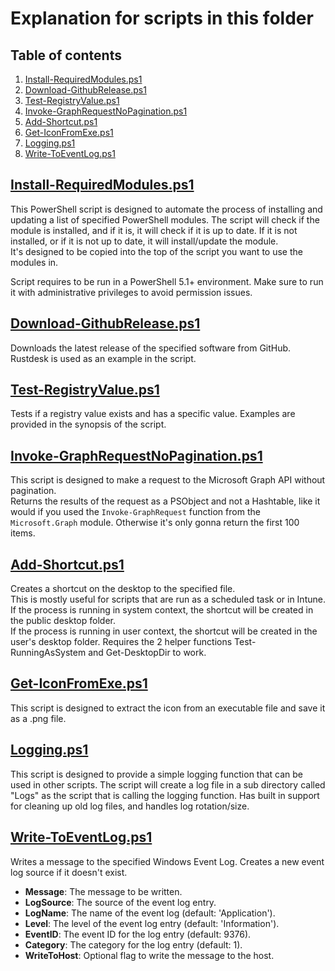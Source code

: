 # Explanation for scripts in this folder

## Table of contents <!-- omit in toc -->

1. [Install-RequiredModules.ps1](#install-requiredmodulesps1)
2. [Download-GithubRelease.ps1](#download-githubreleaseps1)
3. [Test-RegistryValue.ps1](#test-registryvalueps1)
4. [Invoke-GraphRequestNoPagination.ps1](#invoke-graphrequestnopaginationps1)
5. [Add-Shortcut.ps1](#add-shortcutps1)
6. [Get-IconFromExe.ps1](#get-iconfromexeps1)
7. [Logging.ps1](#loggingps1)
8. [Write-ToEventLog.ps1](#write-toeventlogps1)

## [Install-RequiredModules.ps1](/Scripts/Install-RequiredModules.ps1)

This PowerShell script is designed to automate the process of installing and updating a list of specified PowerShell modules. The script will check if the module is installed, and if it is, it will check if it is up to date. If it is not installed, or if it is not up to date, it will install/update the module.  
It's designed to be copied into the top of the script you want to use the modules in.

Script requires to be run in a PowerShell 5.1+ environment. Make sure to run it with administrative privileges to avoid permission issues.

## [Download-GithubRelease.ps1](/Scripts/Download-GithubRelease.ps1)

Downloads the latest release of the specified software from GitHub.  
Rustdesk is used as an example in the script.

## [Test-RegistryValue.ps1](/Scripts/Test-RegistryValue.ps1)

Tests if a registry value exists and has a specific value.
Examples are provided in the synopsis of the script.

## [Invoke-GraphRequestNoPagination.ps1](/Scripts/Invoke-GraphRequestNoPagination.ps1)

This script is designed to make a request to the Microsoft Graph API without pagination.  
Returns the results of the request as a PSObject and not a Hashtable, like it would if you used the `Invoke-GraphRequest` function from the `Microsoft.Graph` module.
Otherwise it's only gonna return the first 100 items.

## [Add-Shortcut.ps1](/Scripts/Add-Shortcut.ps1)

Creates a shortcut on the desktop to the specified file.  
This is mostly useful for scripts that are run as a scheduled task or in Intune.  
If the process is running in system context, the shortcut will be created in the public desktop folder.  
If the process is running in user context, the shortcut will be created in the user's desktop folder.
Requires the 2 helper functions Test-RunningAsSystem and Get-DesktopDir to work.

## [Get-IconFromExe.ps1](/Scripts/Get-IconFromExe.ps1)

This script is designed to extract the icon from an executable file and save it as a .png file.

## [Logging.ps1](/Scripts/Logging.ps1)

This script is designed to provide a simple logging function that can be used in other scripts.
The script will create a log file in a sub directory called "Logs" as the script that is calling the logging function.
Has built in support for cleaning up old log files, and handles log rotation/size.

## [Write-ToEventLog.ps1](/Scripts/Write-ToEventLog.ps1)

Writes a message to the specified Windows Event Log.
Creates a new event log source if it doesn't exist.

- **Message**: The message to be written.
- **LogSource**: The source of the event log entry.
- **LogName**: The name of the event log (default: 'Application').
- **Level**: The level of the event log entry (default: 'Information').
- **EventID**: The event ID for the log entry (default: 9376).
- **Category**: The category for the log entry (default: 1).
- **WriteToHost**: Optional flag to write the message to the host.
